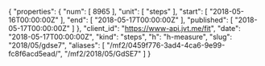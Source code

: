 {
  "properties": {
    "num": [
      8965
    ],
    "unit": [
      "steps"
    ],
    "start": [
      "2018-05-16T00:00:00Z"
    ],
    "end": [
      "2018-05-17T00:00:00Z"
    ],
    "published": [
      "2018-05-17T00:00:00Z"
    ]
  },
  "client_id": "https://www-api.jvt.me/fit",
  "date": "2018-05-17T00:00:00Z",
  "kind": "steps",
  "h": "h-measure",
  "slug": "2018/05/gdse7",
  "aliases": [
    "/mf2/0459f776-3ad4-4ca6-9e99-fc8f6acd5ead/",
    "/mf2/2018/05/GdSE7"
  ]
}
